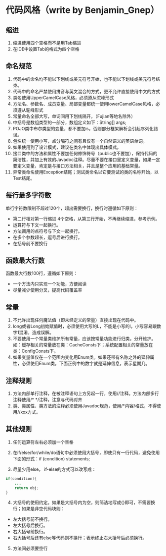 # 代码风格（write by Benjamin_Gnep）

## 缩进

1. 缩进使用四个空格而不是用Tab缩进
2. 在IDE中设置Tab的格式为四个空格

## 命名规范

1. 代码中的命名均不能以下划线或美元符号开始，也不能以下划线或美元符号结束。
2. 代码中的命名严禁使用拼音与英文混合的方式，更不允许直接使用中文的方式
3. 类名使用UpperCamelCase风格，必须遵从驼峰形式
4. 方法名、参数名、成员变量、局部变量都统一使用lowerCamelCase风格，必须遵从驼峰形式
5. 常量命名全部大写，单词间用下划线隔开，（Fujian等地名除外）
6. 中括号是数组类型的一部分，数组定义如下：String[]   args;
7. POJO类中布尔类型的变量，都不要加is，否则部分框架解析会引起序列化错误。
8. 包名统一使用小写，点分隔符之间有且仅有一个自然语义的英语单词。
9. 如果使用到了设计模式，建议在类名中体现出具体模式。
10. 接口类中的方法和属性不要加任何修饰符号（public也不要加），保持代码的简洁性，并加上有效的Javadoc注释。尽量不要在接口里定义变量，如果一定要定义变量，肯定是与接口方法相关，并且是整个应用的基础常量。
11. 异常类命名使用Exception结尾；测试类命名以它要测试的类的名称开始，以Test结尾。

## 每行最多字符数

单行字符数限制不超过120个，超出需要换行，换行时遵循如下原则：

* 第二行相对第一行缩进   4个空格，从第三行开始，不再继续缩进，参考示例。
* 运算符与下文一起换行。
* 方法调用的点符号与下文一起换行。
* 在多个参数超长，逗号后进行换行。
* 在括号前不要换行

## 函数最大行数

函数最大行数100行，遵循如下原则：

* 一个方法内只实现一个功能，方便阅读
* 尽量减少使用分叉，提高代码覆盖率

## 常量

1. 不允许出现任何魔法值（即未经定义的常量）直接出现在代码中。
2. long或者Long初始赋值时，必须使用大写的L，不能是小写的l，小写容易跟数字1混淆，造成误解。
3. 不要使用一个常量类维护所有常量，应该按常量功能进行归类，分开维护。如：缓存相关的常量放在类：CacheConsts下；系统配置相关的常量放在类：ConfigConsts下。
4. 如果变量值仅在一个范围内变化用Enum类。如果还带有名称之外的延伸属性，必须使用Enum类，下面正例中的数字就是延伸信息，表示星期几。

## 注释规则

1. 方法内部单行注释，在被注释语句上方另起一行，使用//注释。方法内部多行注释使用/* */注释，注意与代码对齐
2. 类、类属性、类方法的注释必须使用Javadoc规范，使用/*内容/格式，不得使用//xxx方式。

## 其他规则

1. 任何运算符左右必须加一个空格

2. 在if/else/for/while/do语句中必须使用大括号，即使只有一行代码，避免使用下面的形式：if (condition) statements;

3. 尽量少用else，  if-else的方式可以改写成：

```java
if(condition){
    ...
    return obj;
}
```

4. 大括号的使用约定。如果是大括号内为空，则简洁地写成{}即可，不需要换行；如果是非空代码块则：

* 左大括号前不换行。
* 左大括号后换行。
* 右大括号前换行。
* 右大括号后还有else等代码则不换行；表示终止右大括号后必须换行。

5. 方法间必须要空行
